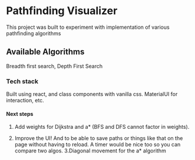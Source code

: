 # Pathfinding Visualizer

This project was built to experiment with implementation of various pathfinding algorithms

## Available Algorithms

Breadth first search, Depth First Search

### Tech stack

Built using react, and class components with vanilla css. MaterialUI for interaction, etc.

#### Next steps

1. Add weights for Dijkstra and a* (BFS and DFS cannot factor in weights).

2. Improve the UI! And to be able to save paths or things like that on the page without having to reload. A timer would be nice too so you can compare two algos.
3.Diagonal movement for the a* algorithm
